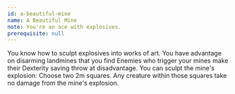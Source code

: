 ```yaml
---
id: a-beautiful-mine
name: A Beautiful Mine
note: You're an ace with explosives.
prerequisite: null
---
```


You know how to sculpt explosives into works of art.
You have advantage on disarming landmines that you find
Enemies who trigger your mines make their Dexterity saving throw at disadvantage.
You can sculpt the mine's explosion: Choose two 2m squares. Any creature within those squares take no damage from the mine's explosion.